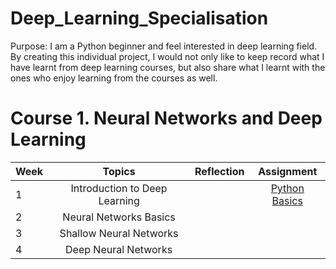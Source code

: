 # Deep_Learning_Specialisation

Purpose: I am a Python beginner and feel interested in deep learning field.
By creating this individual project, I would not only like to keep record what I have learnt from deep learning courses, but also share what I learnt with the ones who enjoy learning from the courses as well.

# Course 1. Neural Networks and Deep Learning

|Week| Topics| Reflection| Assignment |
|----|:------:|:-------:|:------------:|
|1|Introduction to Deep Learning||[Python Basics](https://github.com/joyfinder/Deep_Learning_Specialisation/blob/master/Neural%20NetWorks%20and%20Deep%20Learning/Week%201%20Introduction%20to%20deep%20learning/Python_Basics_With_Numpy_v3a.ipynb)|
|2|Neural Networks Basics|||
|3|Shallow Neural Networks|||
|4|Deep Neural Networks|||

